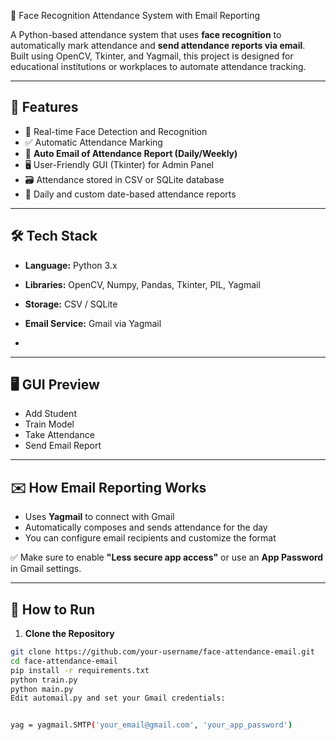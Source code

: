  📸 Face Recognition Attendance System with Email Reporting

A Python-based attendance system that uses **face recognition** to automatically mark attendance and **send attendance reports via email**. Built using OpenCV, Tkinter, and Yagmail, this project is designed for educational institutions or workplaces to automate attendance tracking.

---

## 🔧 Features

- 👤 Real-time Face Detection and Recognition  
- ✅ Automatic Attendance Marking  
- 📧 **Auto Email of Attendance Report (Daily/Weekly)**  
- 🖥️ User-Friendly GUI (Tkinter) for Admin Panel  
- 🗃️ Attendance stored in CSV or SQLite database  
- 📅 Daily and custom date-based attendance reports

---

## 🛠️ Tech Stack

- **Language:** Python 3.x  
- **Libraries:** OpenCV, Numpy, Pandas, Tkinter, PIL, Yagmail  
- **Storage:** CSV / SQLite  
- **Email Service:** Gmail via Yagmail

- 
---

## 🖥️ GUI Preview

- Add Student  
- Train Model  
- Take Attendance  
- Send Email Report  

---

## ✉️ How Email Reporting Works

- Uses **Yagmail** to connect with Gmail
- Automatically composes and sends attendance for the day
- You can configure email recipients and customize the format

✅ Make sure to enable **"Less secure app access"** or use an **App Password** in Gmail settings.

---

## 🚀 How to Run

1. **Clone the Repository**
```bash
git clone https://github.com/your-username/face-attendance-email.git
cd face-attendance-email
pip install -r requirements.txt
python train.py
python main.py
Edit automail.py and set your Gmail credentials:


yag = yagmail.SMTP('your_email@gmail.com', 'your_app_password')
